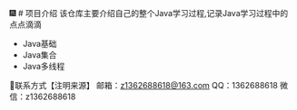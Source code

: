 🎆 # 项目介绍
该仓库主要介绍自己的整个Java学习过程,记录Java学习过程中的点点滴滴
- Java基础
- Java集合
- Java多线程

🎈联系方式【注明来源】
邮箱：z1362688618@163.com
QQ：1362688618
微信：z1362688618

